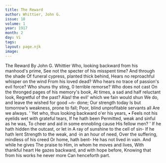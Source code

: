 ```yaml
---
title: The Reward
author: Whittier, John G.
issue: 10
volume: 1
year: 1917
month: 2
day: Vi
tags:
layout: page.njk
image:
---
```

The Reward   By John G. Whittier   Who, looking backward from his manhood's prime,   See not the specter of his misspent time? And through the shade   Of funeral cypress, planted thick behind, Hears no reproachful whisper on the wind   From his loved dead?   Who hears no trace of passion's evil force? Who shuns thy sting, 0 terrible remorse?   Who does not cast   On the thronged pages of his memory's   book,   At times, a sad and half reluctant look,   Regretful of the past?   Alas! the evil' which we fain would shun We do, and leave the wished for good ~n-   done;   Our strength today   Is but tomorrow’s weakness, prone to fall; Poor, blind unprofitable servants all   Are we always. '   Yet who, thus looking backward o'er his years, •   Feels not his eyelids wet with grateful tears,   If he hath been   Permitted, weak and sinful as he was,   To cheer and aid in some ennobling cause His fellow men? '   If he hath hidden the outcast, or let in A ray of sunshine to the cell of sin-   If he hath lent   Strength to the weak, and ·in an hour of   need,   Over the suffering, mindless of his creed   Or home, hath bent-   He has not lived in vain. And while he gives   The praise to Him, in whom he moves and lives,   With thankful heart   He gazes backward, and with hope before, Knowing that from his works he never   more   Can henceforth part.   
